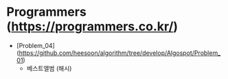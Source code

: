Programmers (https://programmers.co.kr/)
==========================================================================================

* [Problem_04] (https://github.com/heesoon/algorithm/tree/develop/Algospot/Problem_01)
  * 베스트앨범 (해시)